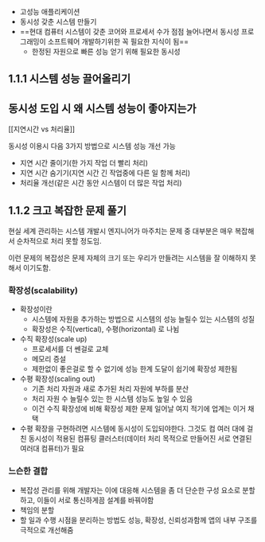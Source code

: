 - 고성능 애플리케이션
- 동시성 갖춘 시스템 만들기 
- ==현대 컴퓨터 시스템이 갖춘 코어와 프로세서 수가 점점 늘어나면서 동시성 프로그래밍이 소프트웨어 개발하기위한 꼭 필요한 지식이 됨==
	- 한정된 자원으로 빠른 성능 얻기 위해 필요한 동시성
## 1.1.1 시스템 성능 끌어올리기
## 동시성 도입 시 왜 시스템 성능이 좋아지는가

[[지연시간 vs 처리율]]

동시성 이용시 다음 3가지 방법으로 시스템 성능 개선 가능
- 지연 시간 줄이기(한 가지 작업 더 빨리 처리)
- 지연 시간 숨기기(지연 시간 긴 작업중에 다른 일 함께 처리)
- 처리율 개선(같은 시간 동안 시스템이 더 많은 작업 처리)

## 1.1.2 크고 복잡한 문제 풀기
현실 세계 관리하는 시스템 개발시 엔지니어가 마주치는 문제 중 대부분은 매우 복잡해서 순차적으로 처리 못할 정도임.

이런 문제의 복잡성은 문제 자체의 크기 또는 우리가 만들려는 시스템을 잘 이해하지 못해서 이기도함.
### 확장성(scalability)
- 확장성이란
	- 시스템에 자원을 추가하는 방법으로 시스템의 성능 늘릴수 있는 시스템의 성질
	- 확장성은 수직(vertical), 수평(horizontal) 로 나뉨
- 수직 확장성(scale up)
	- 프로세서를 더 쎈걸로 교체 
	- 메모리 증설
	- 제한없이 좋은걸로 할 수 없기에 성능 한계 도달이 쉽기에 확장성 제한됨
- 수평 확장성(scaling out)
	- 기존 처리 자원과 새로 추가된 처리 자원에 부하를 분산
	- 처리 자원 수 늘릴수 있는 한 시스템 성능도 높일 수 있음
	- 이건 수직 확장성에 비해 확장성 제한 문제 일어날 여지 적기에 업계는 이거 채택
- 수평 확장을 구현하려면 시스템에 동시성이 도입되야한다. 그것도 컴 여러 대에 걸친 동시성이 적용된 컴퓨팅 클러스터(데이터 처리 목적으로 만들어진 서로 연결된 여러대 컴퓨터)가 필요
### 느슨한 결합
- 복잡성 관리를 위해 개발자는 이에 대응해 시스템을 좀 더 단순한 구성 요소로 분할하고, 이들이 서로 통신하게끔 설계를 바꿔야함
- 책임의 분할
- 할 일과 수행 시점을 분리하는 방법도 성능, 확장성, 신뢰성과함께 앱의 내부 구조를 극적으로 개선해줌